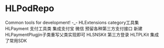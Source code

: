 # HLPodRepo
Common tools for development! -_-
HLExtensions category工具集 
HLPayment 支付工具类 集成支付宝 微信 预留各种第三方支付接口 新建HLPaymentPlugjin子类重写父类实现即可
HLSNSKit 第三方登录
HLTPLKit  集成了常用SDK 
